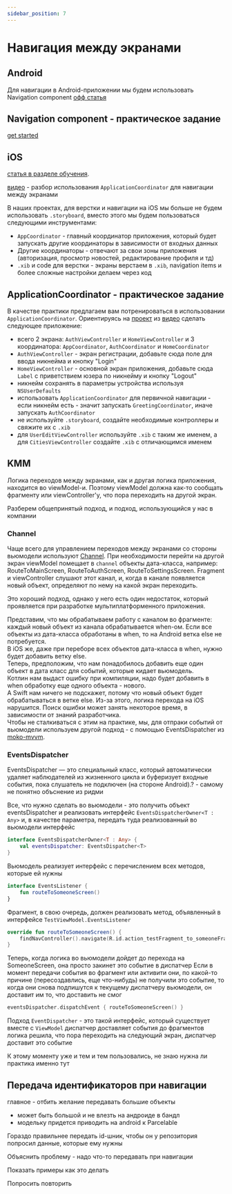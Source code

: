 ```yaml
---
sidebar_position: 7
---
```


# Навигация между экранами

## Android 

Для навигации в Android-приложении мы будем использовать Navigation component
[офф статья](https://developer.android.com/guide/navigation)

## Navigation component - практическое задание
[get started](https://developer.android.com/guide/navigation/navigation-getting-started)

## iOS

[статья в разделе обучения](/learning/ios/navigation).

[видео](https://www.youtube.com/watch?v=Pt9TGFzLVzc) - разбор использования `ApplicationCoordinator` для навигации между экранами

В наших проектах, для верстки и навигации на iOS мы больше не будем использовать `.storyboard`, вместо этого мы будем пользоваться следующими инструментами:
- `AppCoordinator` - главный координатор приложения, который будет запускать другие координаторы в зависимости от входных данных
- Другие координаторы - отвечают за свои зоны приложения (авторизация, просмотр новостей, редактирование профиля и тд)
- `.xib` и code для верстки - экраны верстаем в `.xib`, navigation items и более сложные настройки делаем через код

## ApplicationCoordinator - практическое задание

В качестве практики предлагаем вам потренироваться в использовании `ApplicationCoordinator`. Ориентируясь на [проект](https://github.com/pegurov/CoordinatorsDemo) из [видео](https://www.youtube.com/watch?v=Pt9TGFzLVzc) сделать следующее приложение:
- всего 2 экрана: `AuthViewController` и `HomeViewController` и 3 координатора: `AppCoordinator`, `AuthCoordinator` и `HomeCoordinator`
- `AuthViewController` - экран регистрации, добавьте сюда поле для ввода никнейма и кнопку "Login"
- `HomeViewController` - основной экран приложения, добавьте сюда `Label` с приветствием юзера по никнейму и кнопку "Logout"
- никнейм сохранять в параметры устройства используя `NSUserDefaults`
- использовать `ApplicationCoordinator` для первичной навигации - если никнейм есть - значит запускать `GreetingCoordinator`, иначе запускать `AuthCoordinator`
- не используйте `.storyboard`, создайте необходимые контроллеры и свяжите их с `.xib`
- для `UserEditViewController` используйте `.xib` с таким же именем, а для `CitiesViewController` создайте `.xib` с отличающимся именем

## KMM
Логика переходов между экранами, как и другая логика приложения, находится во viewModel-и. Поэтому viewModel должна как-то сообщать фрагменту или viewController'y, что пора переходить на другой экран.

Разберем общепринятый подход, и подход, использующийся у нас в компании

### Channel

Чаще всего для управлением переходов между экранами со стороны вьюмодели используют [Channel](https://kotlinlang.org/docs/channels.html). При необходимости перейти на другой экран viewModel помещает в `channel` объекты дата-класса, например: RouteToMainScreen, RouteToAuthScreen, RouteToSettingsScreen. Fragment и viewController слушают этот канал, и, когда в канале появляется новый объект, определяют по нему на какой экран переходить.

Это хороший подход, однако у него есть один недостаток, который проявляется при разработке мультиплатформенного приложения.

Представим, что мы обрабатываем работу с каналом во фрагменте: каждый новый объект из канала обрабатывается when-ом. Если все объекты из дата-класса обработаны в when, то на Android ветка else не потребуется.  
В iOS же, даже при переборе всех объектов дата-класса в when, нужно будет добавить ветку else.  
Теперь, предположим, что нам понадобилось добавить еще один объект в дата класс для событий, которые кидает вьюмодель.  
Котлин нам выдаст ошибку при компиляции, надо будет добавить в when обработку еще одного объекта - нового.  
А Swift нам ничего не подскажет, потому что новый объект будет обрабатываться в ветке else. Из-за этого, логика перехода на iOS нарушится. Поиск ошибки может занять некоторое время, в зависимости от знаний разработчика.  
Чтобы не сталкиваться с этим на практике, мы, для отпраки событий от вьюмодели используем другой подход - с помощью EventsDispatcher из [moko-mvvm](https://github.com/icerockdev/moko-mvvm).  

### EventsDispatcher

EventsDispatcher — это специальный класс, который автоматически удаляет наблюдателей из жизненного цикла и буферизует входные события, пока слушатель не подключен (на стороне Android).? - самому не понятно объснение из ридми

Все, что нужно сделать во вьюмодели - это получить объект eventsDispatcher и реализовать интерфейс `EventsDispatcherOwner<T : Any>` и, в качестве параметра, передать туда реализованный во вьюмодели интерфейс 
```kotlin
interface EventsDispatcherOwner<T : Any> {
    val eventsDispatcher: EventsDispatcher<T>
}
```

Вьюмодель реализует интерфейс с перечислением всех методов, которые ей нужны 

```kotlin 
interface EventsListener {
    fun routeToSomeoneScreen()
}
```

Фрагмент, в свою очередь, должен реализовать метод, объявленный в интерфейсе `TestViewModel.EventsListener`

```kotlin
override fun routeToSomeoneScreen() {
    findNavController().navigate(R.id.action_testFragment_to_someoneFragment)
}
```

Теперь, когда логика во вьюмодели дойдет до перехода на SomeoneScreen, она просто закинет это событие в диспатчер
Если в момент передачи события во фрагмент или активити они, по какой-то причине (пересоздавлись, еще что-нибудь) не получили это событие, то когда они снова подпишутся к текущему диспатчеру вьюмодели, он доставит им то, что доставить не смог

``` kotlin
eventsDispatcher.dispatchEvent { routeToSomeoneScreen() }
```

Подход `EventDispatcher` - это такой интерфейс, который существует вместе с `ViewModel`
диспатчер доставляет события до фрагментов
логика решила, что пора переходить на следующий экран, диспатчер доставит это событие 

К этому моменту уже и тем и тем пользовались, не знаю нужна ли практика именно тут

## Передача идентификаторов при навигации

главное - отбить желание передавать большие объекты
- может быть большой и не влезть на андроиде в бандл
- модельку придется приводить на android к Parcelable

Гораздо правильнее передать id-шник, чтобы он у репозитория попросил данные, которые ему нужны  

Объяснить проблему - надо что-то передавать при навигации

Показать примеры как это делать 

Попросить повторить 
